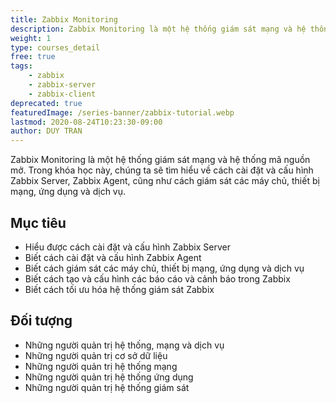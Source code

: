 ```yaml
---
title: Zabbix Monitoring
description: Zabbix Monitoring là một hệ thống giám sát mạng và hệ thống mã nguồn mở. Trong khóa học này, chúng ta sẽ tìm hiểu về cách cài đặt và cấu hình Zabbix Server, Zabbix Agent, cũng như cách giám sát các máy chủ, thiết bị mạng, ứng dụng và dịch vụ.
weight: 1
type: courses_detail
free: true
tags: 
    - zabbix
    - zabbix-server
    - zabbix-client
deprecated: true
featuredImage: /series-banner/zabbix-tutorial.webp
lastmod: 2020-08-24T10:23:30-09:00
author: DUY TRAN
---
```


Zabbix Monitoring là một hệ thống giám sát mạng và hệ thống mã nguồn mở. Trong khóa học này, chúng ta sẽ tìm hiểu về cách cài đặt và cấu hình Zabbix Server, Zabbix Agent, cũng như cách giám sát các máy chủ, thiết bị mạng, ứng dụng và dịch vụ.

## Mục tiêu

- Hiểu được cách cài đặt và cấu hình Zabbix Server
- Biết cách cài đặt và cấu hình Zabbix Agent
- Biết cách giám sát các máy chủ, thiết bị mạng, ứng dụng và dịch vụ
- Biết cách tạo và cấu hình các báo cáo và cảnh báo trong Zabbix
- Biết cách tối ưu hóa hệ thống giám sát Zabbix

## Đối tượng

- Những người quản trị hệ thống, mạng và dịch vụ
- Những người quản trị cơ sở dữ liệu
- Những người quản trị hệ thống mạng
- Những người quản trị hệ thống ứng dụng
- Những người quản trị hệ thống giám sát
